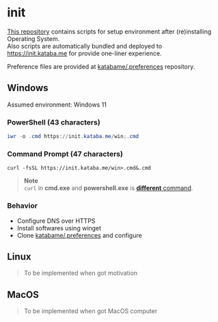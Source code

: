 # init

[This repository](https://github.com/katabame/init/) contains scripts for setup environment after (re)installing Operating System.  
Also scripts are automatically bundled and deployed to <https://init.kataba.me> for provide one-liner experience.  

Preference files are provided at [katabame/.preferences](https://github.com/katabame/.preferences) repository.

## Windows

Assumed environment: Windows 11

### PowerShell (43 characters)

```powershell
iwr -o .cmd https://init.kataba.me/win;.cmd
```

### Command Prompt (47 characters)  

```batchfile
curl -fsSL https://init.kataba.me/win>.cmd&.cmd
```

> **Note**  
> `curl` in **cmd.exe** and **powershell.exe** is [**different** command](https://curl.se/windows/microsoft.html).

### Behavior

* Configure DNS over HTTPS
* Install softwares using winget
* Clone [katabame/.preferences](https://github.com/katabame/.preferences) and configure

## Linux

> To be implemented when got motivation

## MacOS

> To be implemented when got MacOS computer
